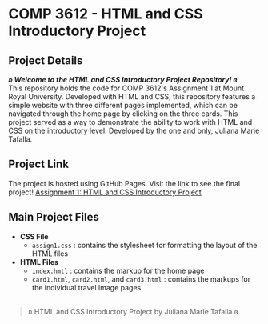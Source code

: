 # COMP 3612 - HTML and CSS Introductory Project

## Project Details
**_ʚ Welcome to the HTML and CSS Introductory Project Repository! ɞ_**
<br>This repository holds the code for COMP 3612's Assignment 1 at Mount Royal University.
Developed with HTML and CSS, this repository features a simple website with three different pages implemented, which can be navigated through the home page by clicking on the three cards. This project served as a way to demonstrate the ability to work with HTML and CSS on the introductory level. 
Developed by the one and only, Juliana Marie Tafalla.</br>

## Project Link
The project is hosted using GitHub Pages. Visit the link to see the final project!
[Assignment 1: HTML and CSS Introductory Project](https://jollyanna.github.io/COMP3612-assignment1/)

## Main Project Files
- **CSS File**
  - `assign1.css` : contains the stylesheet for formatting the layout of the HTML files
- **HTML Files**
  - `index.hmtl` : contains the markup for the home page
  - `card1.html`, `card2.html`, and `card3.html` : contains the markups for the individual travel image pages
<br></br>
> ʚ HTML and CSS Introductory Project by Juliana Marie Tafalla ɞ
